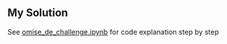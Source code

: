 ## My Solution
See [omise_de_challenge.ipynb](https://github.com/codevoider/omise-de-challenge/blob/master/omise_de_challenge.ipynb) for code explanation step by step 
